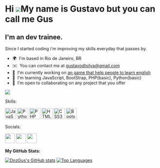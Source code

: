 Hi ![](https://user-images.githubusercontent.com/18350557/176309783-0785949b-9127-417c-8b55-ab5a4333674e.gif)My name is Gustavo but you can call me Gus
=======================================================================================================================================================

I'm an dev trainee.
-------------------

Since I started coding i'm improving my skills everyday that passes by.

*   🌍  I'm based in Rio de Janeiro, BR
*   ✉️  You can contact me at [gustavodtsilva@gmail.com](mailto:gustavodtsilva@gmail.com)
*   🚀  I'm currently working on <a href="https://dnzgus.neocities.org/trainingEnglish/" target="_blank">an game that help people to learn english</a>
*   🧠  I'm learning JavaScript, BootStrap, PHP(basic), Python(basic)
*   🤝  I'm open to collaborating on any project that you offer



<a href="https://www.github.com/DnzGus" target="_blank" rel="noreferrer"><img src="https://img.shields.io/github/followers/DnzGus?logo=github&style=for-the-badge&color=0891b2&labelColor=1c1917"/></a>


Skills:
<p align="left">
<a href="https://developer.mozilla.org/en-US/docs/Web/JavaScript" target="_blank" rel="noreferrer"><img src="https://raw.githubusercontent.com/danielcranney/readme-generator/main/public/icons/skills/javascript-colored.svg" width="36" height="36" alt="JavaScript" /></a>
<a href="https://www.python.org/" target="_blank" rel="noreferrer"><img src="https://raw.githubusercontent.com/danielcranney/readme-generator/main/public/icons/skills/python-colored.svg" width="36" height="36" alt="Python" /></a>
<a href="https://www.php.net/" target="_blank" rel="noreferrer"><img src="https://raw.githubusercontent.com/danielcranney/readme-generator/main/public/icons/skills/php-colored.svg" width="36" height="36" alt="PHP" /></a>
<a href="https://developer.mozilla.org/en-US/docs/Glossary/HTML5" target="_blank" rel="noreferrer"><img src="https://raw.githubusercontent.com/danielcranney/readme-generator/main/public/icons/skills/html5-colored.svg" width="36" height="36" alt="HTML5" /></a>
<a href="https://www.w3.org/TR/CSS/#css" target="_blank" rel="noreferrer"><img src="https://raw.githubusercontent.com/danielcranney/readme-generator/main/public/icons/skills/css3-colored.svg" width="36" height="36" alt="CSS3" /></a>
<a href="https://getbootstrap.com/" target="_blank" rel="noreferrer"><img src="https://raw.githubusercontent.com/danielcranney/readme-generator/main/public/icons/skills/bootstrap-colored.svg" width="36" height="36" alt="Bootstrap" /></a>
</p>
Socials:
<p align="left">
<a href="https://discord.com/users/dnz_gus" target="_blank" rel="noreferrer"><img src="https://raw.githubusercontent.com/danielcranney/readme-generator/main/public/icons/socials/discord.svg" width="32" height="32" /></a>
<a href="https://www.github.com/DnzGus" target="_blank" rel="noreferrer"><img src="https://raw.githubusercontent.com/danielcranney/readme-generator/main/public/icons/socials/github.svg" width="32" height="32" /></a>
<a href="https://www.linkedin.com/in/gustavo-diniz-653815238/" target="_blank" rel="noreferrer"><img src="https://raw.githubusercontent.com/danielcranney/readme-generator/main/public/icons/socials/linkedin.svg" width="32" height="32" /></a>
</p>
<p align="left"><b>My GitHub Stats:</b></p>
<a href="http://www.github.com/DnzGus"><img src="https://github-readme-stats.vercel.app/api?username=DnzGus&show_icons=true&hide=&count_private=true&title_color=0891b2&text_color=ffffff&icon_color=0891b2&bg_color=1c1917&hide_border=true&show_icons=true" alt="DnzGus's GitHub stats" /></a>
<a href="https://github.com/DnzGus" align="left"><img src="https://github-readme-stats.vercel.app/api/top-langs/?username=DnzGus&langs_count=10&title_color=0891b2&text_color=ffffff&icon_color=0891b2&bg_color=1c1917&hide_border=true&locale=en&custom_title=Top%20%Languages" alt="Top Languages" /></a>
